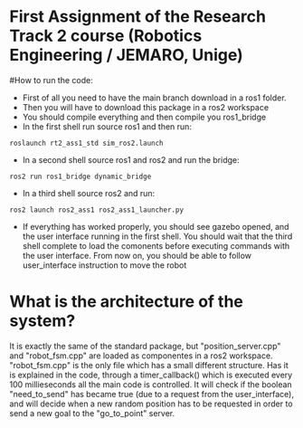 # First Assignment of the Research Track 2 course (Robotics Engineering / JEMARO, Unige)

#How to run the code:
- First of all you need to have the main branch download in a ros1 folder.
- Then you will have to download this package in a ros2 workspace
- You should compile everything and then compile you ros1_bridge
- In the first shell run source ros1 and then run:
```
roslaunch rt2_ass1_std sim_ros2.launch
```
- In a second shell source ros1 and ros2 and run the bridge:
```
ros2 run ros1_bridge dynamic_bridge
```
- In a third shell source ros2 and run:
```
ros2 launch ros2_ass1 ros2_ass1_launcher.py
```
- If everything has worked properly, you should see gazebo opened, and the user interface running in the first shell.
You should wait that the third shell complete to load the comonents before executing commands with the user interface.
From now on, you should be able to follow user_interface instruction to move the robot

# What is the architecture of the system?

It is exactly the same of the standard package, but "position_server.cpp" and "robot_fsm.cpp" are loaded as componentes in a ros2 workspace.
"robot_fsm.cpp" is the only file which has a small different structure. Has it is explained in the code, through a timer_callback() which is executed every 100 millieseconds all the main code is controlled. It will check if the boolean "need_to_send" has became true (due to a request from the user_interface), and will decide when a new random position has to be requested in order to send a new goal to the "go_to_point" server. 



